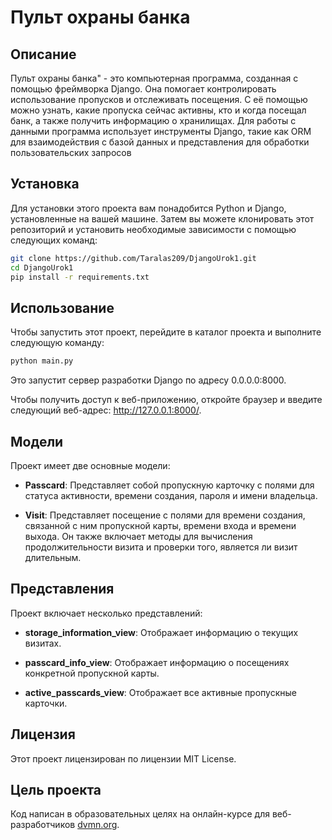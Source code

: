 # Пульт охраны банка

## Описание

Пульт охраны банка" - это компьютерная программа, созданная с помощью фреймворка Django. Она помогает контролировать использование пропусков и отслеживать посещения. С её помощью можно узнать, какие пропуска сейчас активны, кто и когда посещал банк, а также получить информацию о хранилищах. Для работы с данными программа использует инструменты Django, такие как ORM для взаимодействия с базой данных и представления для обработки пользовательских запросов

## Установка

Для установки этого проекта вам понадобится Python и Django, установленные на вашей машине. Затем вы можете клонировать этот репозиторий и установить необходимые зависимости с помощью следующих команд:

```bash
git clone https://github.com/Taralas209/DjangoUrok1.git
cd DjangoUrok1
pip install -r requirements.txt
```

## Использование

Чтобы запустить этот проект, перейдите в каталог проекта и выполните следующую команду:

```bash
python main.py
```

Это запустит сервер разработки Django по адресу 0.0.0.0:8000. 

Чтобы получить доступ к веб-приложению, откройте браузер и введите следующий веб-адрес: http://127.0.0.1:8000/.

## Модели

Проект имеет две основные модели:

- **Passcard**: Представляет собой пропускную карточку с полями для статуса активности, времени создания, пароля и имени владельца.

- **Visit**: Представляет посещение с полями для времени создания, связанной с ним пропускной карты, времени входа и времени выхода. Он также включает методы для вычисления продолжительности визита и проверки того, является ли визит длительным.

## Представления

Проект включает несколько представлений:

- **storage_information_view**: Отображает информацию о текущих визитах.

- **passcard_info_view**: Отображает информацию о посещениях конкретной пропускной карты.

- **active_passcards_view**: Отображает все активные пропускные карточки.

## Лицензия

Этот проект лицензирован по лицензии MIT License.

## Цель проекта

Код написан в образовательных целях на онлайн-курсе для веб-разработчиков [dvmn.org](https://dvmn.org/).

